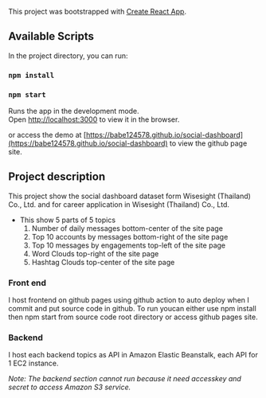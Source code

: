 This project was bootstrapped with [Create React App](https://github.com/facebook/create-react-app).

## Available Scripts

In the project directory, you can run:
### `npm install`
### `npm start`

Runs the app in the development mode.<br />
Open [http://localhost:3000](http://localhost:3000) to view it in the browser.<br />

or access the demo at [https://babe124578.github.io/social-dashboard](https://babe124578.github.io/social-dashboard) to view the github page site.

## Project description

This project show the social dashboard dataset form Wisesight (Thailand) Co., Ltd. and for career application in Wisesight (Thailand) Co., Ltd.<br />

* This show 5 parts of 5 topics
    1. Number of daily messages         bottom-center of the site page
    2. Top 10 accounts by messages      bottom-right of the site page
    3. Top 10 messages by engagements   top-left of the site page
    4. Word Clouds                      top-right of the site page
    5. Hashtag Clouds                   top-center of the site page

### Front end
I host frontend on github pages using github action to auto deploy when I commit and put source code in github.
To run youcan either use npm install then npm start from source code root directory or access github pages site.

### Backend
I host each backend topics as API in Amazon Elastic Beanstalk, each API for 1 EC2 instance.

*Note: The backend section cannot run because it need accesskey and secret to access Amazon S3 service.*


